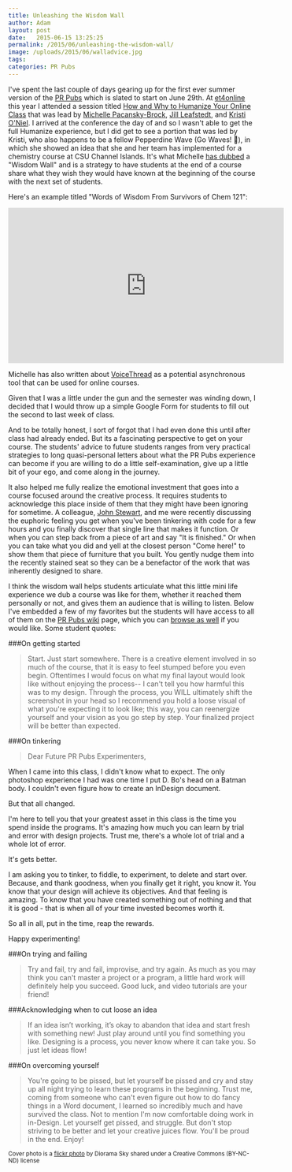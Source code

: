 ```yaml
---
title: Unleashing the Wisdom Wall
author: Adam
layout: post
date:   2015-06-15 13:25:25
permalink: /2015/06/unleashing-the-wisdom-wall/
image: /uploads/2015/06/walladvice.jpg
tags:
categories: PR Pubs
---
```

I've spent the last couple of days gearing up for the first ever summer version of the [PR Pubs][9] which is slated to start on June 29th. At [et4online][2] this year I attended a session titled [How and Why to Humanize Your Online Class][3] that was lead by [Michelle Pacansky-Brock][4], [Jill Leafstedt][5], and [Kristi O'Niel][6]. I arrived at the conference the day of and so I wasn't able to get the full Humanize experience, but I did get to see a portion that was led by Kristi, who also happens to be a fellow Pepperdine Wave (Go Waves! :ocean:), in which she showed an idea that she and her team has implemented for a chemistry course at CSU Channel Islands. It's what Michelle [has dubbed][10] a "Wisdom Wall" and is a strategy to have students at the end of a course share what they wish they would have known at the beginning of the course with the next set of students.

Here's an example titled "Words of Wisdom From Survivors of Chem 121":

<iframe width="560" height="315" src="https://www.youtube.com/embed/QBWQPr47MYQ" frameborder="0" allowfullscreen></iframe>

Michelle has also written about [VoiceThread][8] as a potential asynchronous tool that can be used for online courses.

Given that I was a little under the gun and the semester was winding down, I decided that I would throw up a simple Google Form for students to fill out the second to last week of class.

And to be totally honest, I sort of forgot that I had even done this until after class had already ended. But its a fascinating perspective to get on your course. The students' advice to future students ranges from very practical strategies to long quasi-personal letters about what the PR Pubs experience can become if you are willing to do a little self-examination, give up a little bit of your ego, and come along in the journey.

It also helped me fully realize the emotional investment that goes into a course focused around the creative process. It requires students to acknowledge this place inside of them that they might have been ignoring for sometime. A colleague, [John Stewart][7], and me were recently discussing the euphoric feeling you get when you've been tinkering with code for a few hours and you finally discover that single line that makes it function. Or when you can step back from a piece of art and say "It is finished." Or when you can take what you did and yell at the closest person "Come here!" to show them that piece of furniture that you built. You gently nudge them into the recently stained seat so they can be a benefactor of the work that was inherently designed to share.

I think the wisdom wall helps students articulate what this little mini life experience we dub a course was like for them, whether it reached them personally or not, and gives them an audience that is willing to listen. Below I've embedded a few of my favorites but the students will have access to all of them on the [PR Pubs wiki][11] page, which you can [browse as well][12] if you would like. Some student quotes:

###On getting started

>Start. Just start somewhere. There is a creative element involved in so much of the course, that it is easy to feel stumped before you even begin. Oftentimes I would focus on what my final layout would look like without enjoying the process-- I can't tell you how harmful this was to my design. Through the process, you WILL ultimately shift the screenshot in your head so I recommend you hold a loose visual of what you're expecting it to look like; this way, you can reenergize yourself and your vision as you go step by step. Your finalized project will be better than expected.

###On tinkering

>Dear Future PR Pubs Experimenters,
>
When I came into this class, I didn't know what to expect. The only photoshop experience I had was one time I put D. Bo's head on a Batman body. I couldn't even figure how to create an InDesign document.
>
But that all changed.
>
I'm here to tell you that your greatest asset in this class is the time you spend inside the programs. It's amazing how much you can learn by trial and error with design projects. Trust me, there's a whole lot of trial and a whole lot of error.
>
It's gets better.
>
I am asking you to tinker, to fiddle, to experiment, to delete and start over. Because, and thank goodness, when you finally get it right, you know it. You know that your design will achieve its objectives. And that feeling is amazing. To know that you have created something out of nothing and that it is good - that is when all of your time invested becomes worth it.
>
So all in all, put in the time, reap the rewards.
>
Happy experimenting!

###On trying and failing


>Try and fail, try and fail, improvise, and try again. As much as you may think you can't master a project or a program, a little hard work will definitely help you succeed. Good luck, and video tutorials are your friend!

###Acknowledging when to cut loose an idea

>If an idea isn’t working, it’s okay to abandon that idea and start fresh with something new! Just play around until you find something you like. Designing is a process, you never know where it can take you. So just let ideas flow!

###On overcoming yourself

>You're going to be pissed, but let yourself be pissed and cry and stay up all night trying to learn these programs in the beginning. Trust me, coming from someone who can't even figure out how to do fancy things in a Word document, I learned so incredibly much and have survived the class. Not to mention I'm now comfortable doing work in in-Design. Let yourself get pissed, and struggle. But don't stop striving to be better and let your creative juices flow. You'll be proud in the end. Enjoy!


<small>Cover photo is a [flickr photo][1] by Diorama Sky  shared under a Creative Commons (BY-NC-ND) license</small>

[1]: http://flickr.com/photos/diorama_sky/4604014351
[2]: http://olc.onlinelearningconsortium.org/conference/2015/et4online/welcome
[3]: http://olc.onlinelearningconsortium.org/conference/2015/et4online/how-and-why-humanize-your-online-class
[4]: https://twitter.com/brocansky
[5]: https://twitter.com/JLeafstedt
[6]: https://twitter.com/Kristi_ONeil
[7]: https://twitter.com/jstew511
[8]: https://voicethread.com
[9]: http://prpubs.us
[10]: http://www.teachingwithoutwalls.com/2013/10/believing-in-students-what-technology.html
[11]: http://prpubs.us/wiki/Main_Page
[12]: http://prpubs.us/wiki/Wisdom_from_Former_PR_Pubs_Students
